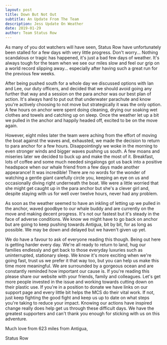 ```yaml
---
layout: post
title: Down But Not Out
subtitle: An Update From The Team
description: Jess Update On Weather
date: 2019-01-29
author: Team Status Row
---
```


As many of you dot watchers will have seen, Status Row have unfortunately been stalled for a few days with very little progress. Don't worry... Nothing scandalous or tragic has happened, it's just a bad few days of weather. It's always tough for the team when we see our miles slow and feel our grip on a world record slipping away... especially after having such a great run for the previous few weeks.

After being pushed south for a whole day we discussed options with Ian and Lee, our duty officers, and decided that we should avoid going any further that way and a session on the para anchor was our best plan of action. It's always hard to put out that underwater parachute and know you're actively choosing to not move but strategically it was the only option. A few hours on anchor were spent doing cleaning, drying our soaking wet clothes and towels and catching up on sleep. Once the weather let up a bit we pulled in the anchor and happily headed off, excited to be on the move again.

However, eight miles later the team were aching from the effort of moving the boat against the waves and, exhausted, we made the decision to return to para anchor for a few hours. Disappointingly we woke in the morning to even stronger winds and bigger waves pushing us south. A few moans and miseries later we decided to buck up and make the most of it. Breakfast, lots of coffee and some much needed singalongs got us back into a positive headspace when our whale friend from a few days made another appearance! It was incredible! There are no words for the wonder of watching a gentle giant carefully circle you, keeping an eye on us and occasionally diving right underneath the boat. We were a little worried that she might get caught up in the para anchor but she's a clever girl and, despite staying with us for well over twelve hours, never had any problem.

As soon as the weather seemed to have an inkling of letting up we pulled in the anchor, waved goodbye to our whale buddy and are currently on the move and making decent progress. It's not our fastest but it's steady in the face of adverse conditions. We know we might have to go back on anchor but are going to keep pushing towards Antigua, bit by bit, for as long as possible. We may be down and delayed but we haven't given up yet.

We do have a favour to ask of everyone reading this though. Being out here is getting harder every day. We're all ready to return to land, hug our families endlessly and get back to those everyday luxuries such as uninterrupted, stationary sleep. We know it's more exciting when we're going fast, trust us we prefer it that way too, but you can help us make this time more meaningful. We are surrounded by a gorgeous ocean and are constantly reminded how important our cause is. If you're reading this please share our website with your friends, family and colleagues. Let's get more people invested in the issue and working towards cutting down on their plastic use. If you're in a position to donate we have links on our support page and every little bit helps the MCS do their vital work. If not, just keep fighting the good fight and keep us up to date on what steps you're taking to reduce your impact. Knowing our actions have inspired change really does help get us through these difficult days. We have the greatest supporters and can't thank you enough for sticking with us on this adventure.

Much love from 623 miles from Antigua,

Status Row
